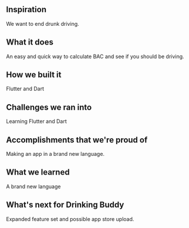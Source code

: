 
## Inspiration

We want to end drunk driving.
## What it does

An easy and quick way to calculate BAC and see if you should be driving.
## How we built it

Flutter and Dart
## Challenges we ran into

Learning Flutter and Dart
## Accomplishments that we're proud of

Making an app in a brand new language.
## What we learned

A brand new language
## What's next for Drinking Buddy

Expanded feature set and possible app store upload.
